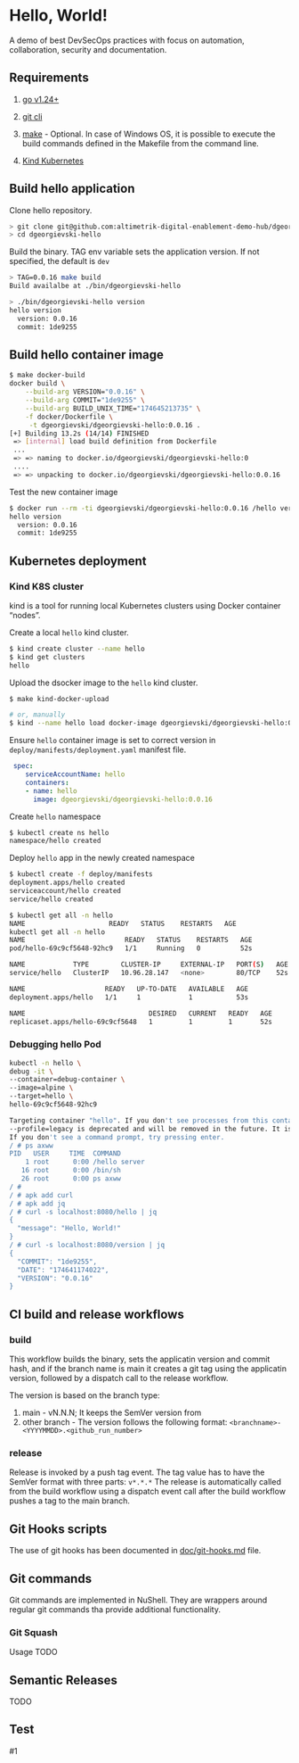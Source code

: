 # Hello, World!

A demo of best DevSecOps practices with focus on automation, collaboration, security and documentation.

## Requirements

1. [go v1.24+](https://go.dev/doc/install)
2. [git cli](https://git-scm.com/downloads)
3. [make](https://www.gnu.org/software/make/) - Optional. In case of Windows OS, it is possible to execute the build commands defined in the Makefile from the command line.

4. [Kind Kubernetes](https://kind.sigs.k8s.io/) 

## Build hello application

Clone hello repository. 

```sh
> git clone git@github.com:altimetrik-digital-enablement-demo-hub/dgeorgievski-hello.git
> cd dgeorgievski-hello
```

Build the binary. TAG env variable sets the application version. If not specified, the default is `dev`

```sh
> TAG=0.0.16 make build
Build availalbe at ./bin/dgeorgievski-hello

> ./bin/dgeorgievski-hello version
hello version
  version: 0.0.16
  commit: 1de9255
```

## Build hello container image

```sh
$ make docker-build
docker build \
	--build-arg VERSION="0.0.16" \
	--build-arg COMMIT="1de9255" \
	--build-arg BUILD_UNIX_TIME="174645213735" \
	-f docker/Dockerfile \
	 -t dgeorgievski/dgeorgievski-hello:0.0.16 .
[+] Building 13.2s (14/14) FINISHED
 => [internal] load build definition from Dockerfile
 ...
 => => naming to docker.io/dgeorgievski/dgeorgievski-hello:0 
 ....
 => => unpacking to docker.io/dgeorgievski/dgeorgievski-hello:0.0.16
```

Test the new container image
```sh
$ docker run --rm -ti dgeorgievski/dgeorgievski-hello:0.0.16 /hello version
hello version
  version: 0.0.16
  commit: 1de9255
```

## Kubernetes deployment

### Kind K8S cluster

kind is a tool for running local Kubernetes clusters using Docker container “nodes”.

Create a local `hello` kind cluster.

```sh
$ kind create cluster --name hello
$ kind get clusters
hello
```

Upload the dsocker image to the `hello` kind cluster.

```sh
$ make kind-docker-upload

# or, manually
$ kind --name hello load docker-image dgeorgievski/dgeorgievski-hello:0.0.16 
```

Ensure `hello` container image is set to correct version in `deploy/manifests/deployment.yaml` manifest file.

```yaml
 spec:
    serviceAccountName: hello
    containers:
    - name: hello
      image: dgeorgievski/dgeorgievski-hello:0.0.16
```

Create `hello` namespace

```sh
$ kubectl create ns hello
namespace/hello created
```

Deploy `hello` app in the newly created namespace

```sh
$ kubectl create -f deploy/manifests
deployment.apps/hello created
serviceaccount/hello created
service/hello created

$ kubectl get all -n hello
NAME                     READY   STATUS    RESTARTS   AGE
kubectl get all -n hello
NAME                         READY   STATUS    RESTARTS   AGE
pod/hello-69c9cf5648-92hc9   1/1     Running   0          52s

NAME            TYPE        CLUSTER-IP     EXTERNAL-IP   PORT(S)   AGE
service/hello   ClusterIP   10.96.28.147   <none>        80/TCP    52s

NAME                    READY   UP-TO-DATE   AVAILABLE   AGE
deployment.apps/hello   1/1     1            1           53s

NAME                               DESIRED   CURRENT   READY   AGE
replicaset.apps/hello-69c9cf5648   1         1         1       52s
```


### Debugging hello Pod

```sh
kubectl -n hello \
debug -it \
--container=debug-container \
--image=alpine \
--target=hello \
hello-69c9cf5648-92hc9

Targeting container "hello". If you don't see processes from this container it may be because the container runtime doesn't support this feature.
--profile=legacy is deprecated and will be removed in the future. It is recommended to explicitly specify a profile, for example "--profile=general".
If you don't see a command prompt, try pressing enter.
/ # ps axww
PID   USER     TIME  COMMAND
    1 root      0:00 /hello server
   16 root      0:00 /bin/sh
   26 root      0:00 ps axww
/ #
/ # apk add curl
/ # apk add jq
/ # curl -s localhost:8080/hello | jq
{
  "message": "Hello, World!"
}
/ # curl -s localhost:8080/version | jq
{
  "COMMIT": "1de9255",
  "DATE": "174641174022",
  "VERSION": "0.0.16"
}
```

## CI build and release workflows

### build

This workflow builds the binary, sets the applicatin version and commit hash, and if the branch name is main it creates a git tag using the applicatin version, followed by a dispatch call to the release workflow.

The version is based on the branch type:
1. main - vN.N.N; It keeps the SemVer version from 
2. other branch - The version follows the following format: `<branchname>-<YYYYMMDD>.<github_run_number>`

### release

Release is invoked by a push tag event. The tag value has to have the SemVer format with three parts: `v*.*.*`
The release is automatically called from the build  workflow using a dispatch event call after the build workflow pushes a tag to the main branch.

## Git Hooks scripts

The use of git hooks has been documented in [doc/git-hooks.md](doc/git-hooks.md) file.

## Git commands

Git commands are implemented in NuShell. They are wrappers around regular git commands tha provide additional functionality.

### Git Squash

Usage TODO

## Semantic Releases

TODO

## Test

#1
